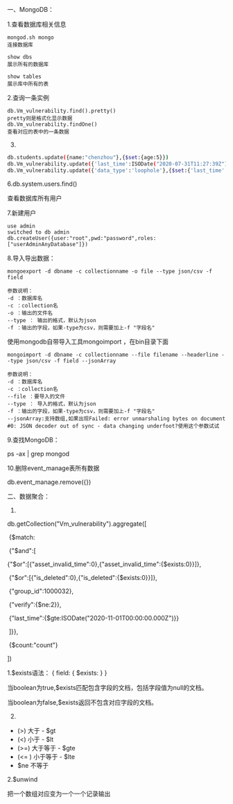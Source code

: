 一、MongoDB：

1.查看数据库相关信息

```shell
mongod.sh mongo
连接数据库

show dbs
展示所有的数据库

show tables 
展示库中所有的表
```

2.查询一条实例

```
db.Vm_vulnerability.find().pretty()
pretty则是格式化显示数据
db.Vm_vulnerability.findOne()
查看对应的表中的一条数据
```

3.

```sh
db.students.update({name:"chenzhou"},{$set:{age:5}})
db.Vm_vulnerability.update({'last_time':ISODate("2020-07-31T11:27:39Z")},{$set:{'last_time':ISODate("2020-09-03T11:27:39Z")}})
db.Vm_vulnerability.update({'data_type':'loophole'},{$set:{'last_time':ISODate("2020-09-03T11:27:39Z")}},false,true)

```

6.db.system.users.find()

查看数据库所有用户

7.新建用户

```shell
use admin
switched to db admin
db.createUser({user:"root",pwd:"password",roles:["userAdminAnyDatabase"]})
```

8.导入导出数据：

```
mongoexport -d dbname -c collectionname -o file --type json/csv -f field

参数说明：
-d ：数据库名
-c ：collection名
-o ：输出的文件名
--type ： 输出的格式，默认为json
-f ：输出的字段，如果-type为csv，则需要加上-f "字段名"
```

使用mongodb自带导入工具mongoimport ，在bin目录下面

```
mongoimport -d dbname -c collectionname --file filename --headerline --type json/csv -f field --jsonArray

参数说明：         
-d ：数据库名           
-c ：collection名          
--file ：要导入的文件
--type ： 导入的格式，默认为json          
-f ：输出的字段，如果-type为csv，则需要加上-f "字段名"
--jsonArray:支持数组,如果出现Failed: error unmarshaling bytes on document #0: JSON decoder out of sync - data changing underfoot?使用这个参数试试
```

 

9.查找MongoDB：

ps -ax | grep mongod

10.删除event_manage表所有数据

 db.event_manage.remove({})

二、数据聚合：

1.

db.getCollection("Vm_vulnerability").aggregate([

​	{$match:

​	{"$and":[

​	{"$or":[{"asset_invalid_time":0},{"asset_invalid_time":{$exists:0}}]},

​	{"$or":[{"is_deleted":0},{"is_deleted":{$exists:0}}]},

​	{"group_id":1000032},

​	{"verify":{$ne:2}},

​	{"last_time":{$gte:ISODate("2020-11-01T00:00:00.000Z")}}

​	]}},

​	{$count:"count"}

])

1.$exists语法： { field: { $exists: <boolean> } }

当boolean为true,$exists匹配包含字段的文档，包括字段值为null的文档。

当boolean为false,$exists返回不包含对应字段的文档。

2.

- (>) 大于 - $gt
- (<) 小于 - $lt
- (>=) 大于等于 - $gte
- (<= ) 小于等于 - $lte
- $ne 不等于

2.$unwind

把一个数组对应变为一个一个记录输出